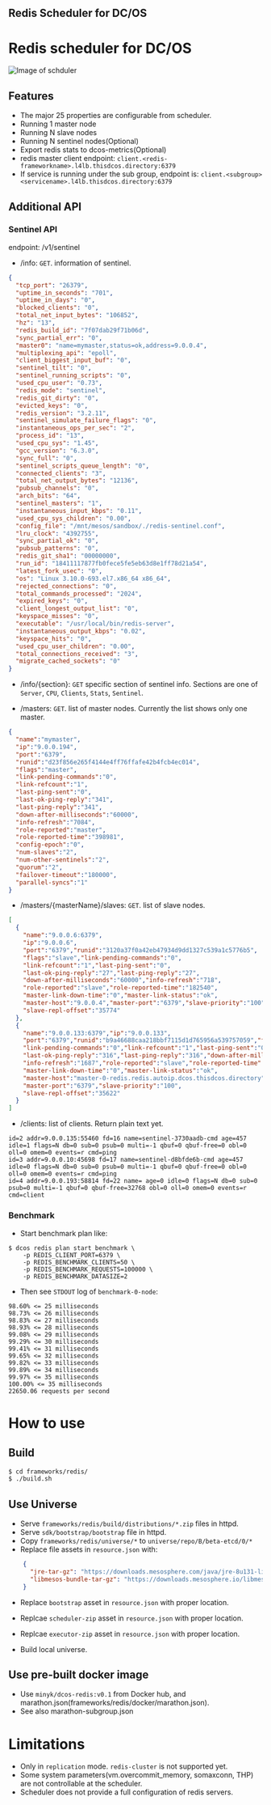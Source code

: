 Redis Scheduler for DC/OS
------------------------

# Redis scheduler for DC/OS

![Image of schduler](frameworks/redis/docs/redis-scheduler.png)

## Features
* The major 25 properties are configurable from scheduler.
* Running 1 master node
* Running N slave nodes
* Running N sentinel nodes(Optional)
* Export redis stats to dcos-metrics(Optional)
* redis master client endpoint: `client.<redis-frameworkname>.l4lb.thisdcos.directory:6379`
 * If service is running under the sub group, endpoint is: `client.<subgroup><servicename>.l4lb.thisdcos.directory:6379`
 
## Additional API
### Sentinel API
endpoint: /v1/sentinel
* /info: `GET`. information of sentinel. 
```json
{
  "tcp_port": "26379",
  "uptime_in_seconds": "701",
  "uptime_in_days": "0",
  "blocked_clients": "0",
  "total_net_input_bytes": "106852",
  "hz": "13",
  "redis_build_id": "7f07dab29f71b06d",
  "sync_partial_err": "0",
  "master0": "name=mymaster,status=ok,address=9.0.0.4",
  "multiplexing_api": "epoll",
  "client_biggest_input_buf": "0",
  "sentinel_tilt": "0",
  "sentinel_running_scripts": "0",
  "used_cpu_user": "0.73",
  "redis_mode": "sentinel",
  "redis_git_dirty": "0",
  "evicted_keys": "0",
  "redis_version": "3.2.11",
  "sentinel_simulate_failure_flags": "0",
  "instantaneous_ops_per_sec": "2",
  "process_id": "13",
  "used_cpu_sys": "1.45",
  "gcc_version": "6.3.0",
  "sync_full": "0",
  "sentinel_scripts_queue_length": "0",
  "connected_clients": "3",
  "total_net_output_bytes": "12136",
  "pubsub_channels": "0",
  "arch_bits": "64",
  "sentinel_masters": "1",
  "instantaneous_input_kbps": "0.11",
  "used_cpu_sys_children": "0.00",
  "config_file": "/mnt/mesos/sandbox/./redis-sentinel.conf",
  "lru_clock": "4392755",
  "sync_partial_ok": "0",
  "pubsub_patterns": "0",
  "redis_git_sha1": "00000000",
  "run_id": "18411117877fb0fece5fe5eb63d8e1ff78d21a54",
  "latest_fork_usec": "0",
  "os": "Linux 3.10.0-693.el7.x86_64 x86_64",
  "rejected_connections": "0",
  "total_commands_processed": "2024",
  "expired_keys": "0",
  "client_longest_output_list": "0",
  "keyspace_misses": "0",
  "executable": "/usr/local/bin/redis-server",
  "instantaneous_output_kbps": "0.02",
  "keyspace_hits": "0",
  "used_cpu_user_children": "0.00",
  "total_connections_received": "3",
  "migrate_cached_sockets": "0"
}
```

* /info/{section}: `GET` specific section of sentinel info. Sections are one of `Server`, `CPU`, `Clients`, `Stats`, `Sentinel`.

* /masters: `GET`. list of master nodes. Currently the list shows only one master.
```json
{
  "name":"mymaster",
  "ip":"9.0.0.194",
  "port":"6379",
  "runid":"d23f856e265f4144e4ff76ffafe42b4fcb4ec014",
  "flags":"master",
  "link-pending-commands":"0",
  "link-refcount":"1",
  "last-ping-sent":"0",
  "last-ok-ping-reply":"341",
  "last-ping-reply":"341",
  "down-after-milliseconds":"60000",
  "info-refresh":"7084",
  "role-reported":"master",
  "role-reported-time":"398981",
  "config-epoch":"0",
  "num-slaves":"2",
  "num-other-sentinels":"2",
  "quorum":"2",
  "failover-timeout":"180000",
  "parallel-syncs":"1"
}
```

* /masters/{masterName}/slaves: `GET`. list of slave nodes. 
```json
[
  {
    "name":"9.0.0.6:6379",
    "ip":"9.0.0.6",
    "port":"6379","runid":"3120a37f0a42eb47934d9dd1327c539a1c5776b5",
    "flags":"slave","link-pending-commands":"0",
    "link-refcount":"1","last-ping-sent":"0",
    "last-ok-ping-reply":"27","last-ping-reply":"27",
    "down-after-milliseconds":"60000","info-refresh":"718",
    "role-reported":"slave","role-reported-time":"182540",
    "master-link-down-time":"0","master-link-status":"ok",
    "master-host":"9.0.0.4","master-port":"6379","slave-priority":"100",
    "slave-repl-offset":"35774"
  },
  {
    "name":"9.0.0.133:6379","ip":"9.0.0.133",
    "port":"6379","runid":"b9a46688caa218bbf7115d1d765956a539757059","flags":"slave",
    "link-pending-commands":"0","link-refcount":"1","last-ping-sent":"0",
    "last-ok-ping-reply":"316","last-ping-reply":"316","down-after-milliseconds":"60000",
    "info-refresh":"1687","role-reported":"slave","role-reported-time":"152415",
    "master-link-down-time":"0","master-link-status":"ok",
    "master-host":"master-0-redis.redis.autoip.dcos.thisdcos.directory",
    "master-port":"6379","slave-priority":"100",
    "slave-repl-offset":"35622"
  }
]
```

* /clients: list of clients. Return plain text yet.
```
id=2 addr=9.0.0.135:55460 fd=16 name=sentinel-3730aadb-cmd age=457 idle=1 flags=N db=0 sub=0 psub=0 multi=-1 qbuf=0 qbuf-free=0 obl=0 oll=0 omem=0 events=r cmd=ping
id=3 addr=9.0.0.10:45698 fd=17 name=sentinel-d8bfde6b-cmd age=457 idle=0 flags=N db=0 sub=0 psub=0 multi=-1 qbuf=0 qbuf-free=0 obl=0 oll=0 omem=0 events=r cmd=ping
id=4 addr=9.0.0.193:58814 fd=22 name= age=0 idle=0 flags=N db=0 sub=0 psub=0 multi=-1 qbuf=0 qbuf-free=32768 obl=0 oll=0 omem=0 events=r cmd=client
```

### Benchmark
* Start benchmark plan like:
```
$ dcos redis plan start benchmark \
    -p REDIS_CLIENT_PORT=6379 \
    -p REDIS_BENCHMARK_CLIENTS=50 \
    -p REDIS_BENCHMARK_REQUESTS=100000 \
    -p REDIS_BENCHMARK_DATASIZE=2 
```

* Then see `STDOUT` log of `benchmark-0-node`:
```
98.60% <= 25 milliseconds
98.73% <= 26 milliseconds
98.83% <= 27 milliseconds
98.93% <= 28 milliseconds
99.08% <= 29 milliseconds
99.29% <= 30 milliseconds
99.41% <= 31 milliseconds
99.65% <= 32 milliseconds
99.82% <= 33 milliseconds
99.89% <= 34 milliseconds
99.97% <= 35 milliseconds
100.00% <= 35 milliseconds
22650.06 requests per second

```

# How to use 
## Build
```bash
$ cd frameworks/redis/
$ ./build.sh
```

## Use Universe

* Serve `frameworks/redis/build/distributions/*.zip` files in httpd.
* Serve `sdk/bootstrap/bootstrap` file in httpd.
* Copy `frameworks/redis/universe/*` to `universe/repo/B/beta-etcd/0/*`
* Replace file assets in `resource.json` with:
```json
    {
      "jre-tar-gz": "https://downloads.mesosphere.com/java/jre-8u131-linux-x64-jce-unlimited.tar.gz",
      "libmesos-bundle-tar-gz": "https://downloads.mesosphere.io/libmesos-bundle/libmesos-bundle-1.10-1.4-63e0814.tar.gz"
    }
``` 

* Replace `bootstrap` asset in `resource.json` with proper location.
* Replcae `scheduler-zip` asset in `resource.json` with proper location.
* Replcae `executor-zip` asset in `resource.json` with proper location.

* Build local universe.

## Use pre-built docker image

* Use `minyk/dcos-redis:v0.1` from Docker hub, and marathon.json(frameworks/redis/docker/marathon.json).
 * See also marathon-subgroup.json

# Limitations
* Only in `replication` mode. `redis-cluster` is not supported yet.
* Some system parameters(vm.overcommit_memory, somaxconn, THP) are not controllable at the scheduler. 
* Scheduler does not provide a full configuration of redis servers.